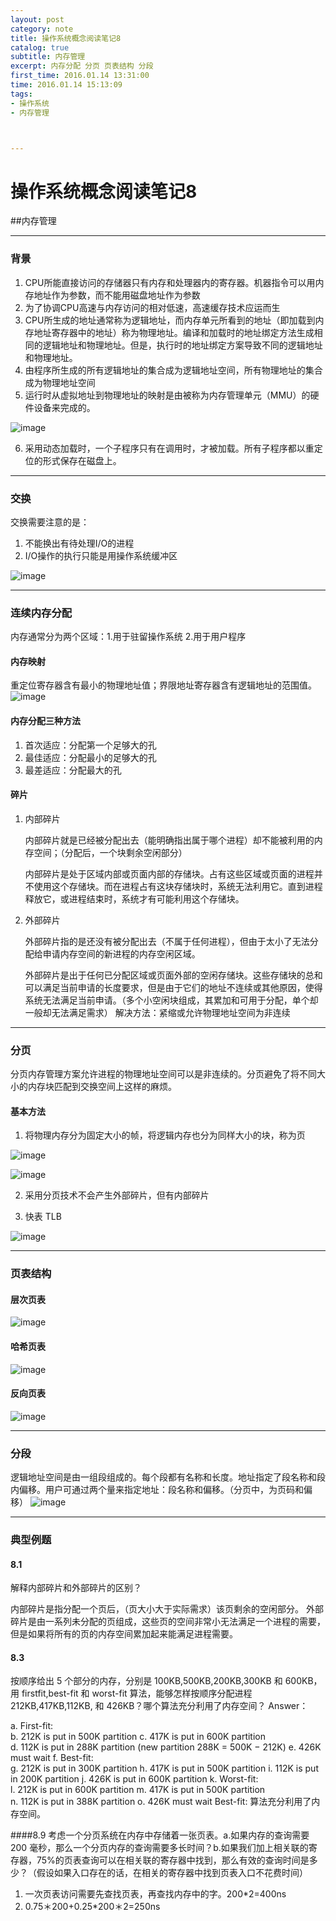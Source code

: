 ```yaml
---
layout: post
category: note
title: 操作系统概念阅读笔记8
catalog: true
subtitle: 内存管理
excerpt: 内存分配 分页 页表结构 分段 
first_time: 2016.01.14 13:31:00
time: 2016.01.14 15:13:09
tags:
- 操作系统
- 内存管理



---
```

# 操作系统概念阅读笔记8
##内存管理

---

### 背景
1. CPU所能直接访问的存储器只有内存和处理器内的寄存器。机器指令可以用内存地址作为参数，而不能用磁盘地址作为参数
2. 为了协调CPU高速与内存访问的相对低速，高速缓存技术应运而生
3. CPU所生成的地址通常称为逻辑地址，而内存单元所看到的地址（即加载到内存地址寄存器中的地址）称为物理地址。编译和加载时的地址绑定方法生成相同的逻辑地址和物理地址。但是，执行时的地址绑定方案导致不同的逻辑地址和物理地址。
4. 由程序所生成的所有逻辑地址的集合成为逻辑地址空间，所有物理地址的集合成为物理地址空间
5. 运行时从虚拟地址到物理地址的映射是由被称为内存管理单元（MMU）的硬件设备来完成的。

![image](http://momomoxiaoxi.com/img/post/system/system16.png)

6. 采用动态加载时，一个子程序只有在调用时，才被加载。所有子程序都以重定位的形式保存在磁盘上。

---

### 交换
交换需要注意的是：

1. 不能换出有待处理I/O的进程
2. I/O操作的执行只能是用操作系统缓冲区

![image](http://momomoxiaoxi.com/img/post/system/system17.png)

---

### 连续内存分配
内存通常分为两个区域：1.用于驻留操作系统 2.用于用户程序
#### 内存映射
重定位寄存器含有最小的物理地址值；界限地址寄存器含有逻辑地址的范围值。
![image](http://momomoxiaoxi.com/img/post/system/system18.png)


#### 内存分配三种方法
1. 首次适应：分配第一个足够大的孔
2. 最佳适应：分配最小的足够大的孔
3. 最差适应：分配最大的孔

#### 碎片
1. 内部碎片

   内部碎片就是已经被分配出去（能明确指出属于哪个进程）却不能被利用的内存空间；（分配后，一个块剩余空闲部分）

   内部碎片是处于区域内部或页面内部的存储块。占有这些区域或页面的进程并不使用这个存储块。而在进程占有这块存储块时，系统无法利用它。直到进程释放它，或进程结束时，系统才有可能利用这个存储块。

2. 外部碎片

   外部碎片指的是还没有被分配出去（不属于任何进程），但由于太小了无法分配给申请内存空间的新进程的内存空闲区域。

   外部碎片是出于任何已分配区域或页面外部的空闲存储块。这些存储块的总和可以满足当前申请的长度要求，但是由于它们的地址不连续或其他原因，使得系统无法满足当前申请。（多个小空闲块组成，其累加和可用于分配，单个却一般却无法满足需求）
   解决方法：紧缩或允许物理地址空间为非连续

---

### 分页
分页内存管理方案允许进程的物理地址空间可以是非连续的。分页避免了将不同大小的内存块匹配到交换空间上这样的麻烦。
#### 基本方法
1. 将物理内存分为固定大小的帧，将逻辑内存也分为同样大小的块，称为页

![image](http://momomoxiaoxi.com/img/post/system/system19.png)

![image](http://momomoxiaoxi.com/img/post/system/system20.png)

2. 采用分页技术不会产生外部碎片，但有内部碎片

3. 快表 TLB

 ![image](http://momomoxiaoxi.com/img/post/system/system21.png)

---

### 页表结构
#### 层次页表
 ![image](http://momomoxiaoxi.com/img/post/system/system22.png)
####  哈希页表
 ![image](http://momomoxiaoxi.com/img/post/system/system23.png)
####  反向页表
 ![image](http://momomoxiaoxi.com/img/post/system/system24.png)

---

### 分段
逻辑地址空间是由一组段组成的。每个段都有名称和长度。地址指定了段名称和段内偏移。用户可通过两个量来指定地址：段名称和偏移。（分页中，为页码和偏移）
 ![image](http://momomoxiaoxi.com/img/post/system/system25.png)

---

### 典型例题
#### 8.1
解释内部碎片和外部碎片的区别？ 

内部碎片是指分配一个页后，（页大小大于实际需求）该页剩余的空闲部分。
外部碎片是由一系列未分配的页组成，这些页的空间非常小无法满足一个进程的需要，但是如果将所有的页的内存空间累加起来能满足进程需要。
#### 8.3 
 按顺序给出 5 个部分的内存，分别是 100KB,500KB,200KB,300KB 和 600KB，用  firstfit,best-fit 和 worst-fit 算法，能够怎样按顺序分配进程 212KB,417KB,112KB, 和 426KB？哪个算法充分利用了内存空间？
Answer： 

a. First-fit:  
b. 212K is put in 500K partition 
c. 417K is put in 600K partition  
d. 112K is put in 288K partition (new partition 288K = 500K − 212K) 
e. 426K must wait 
f. Best-fit:  
g. 212K is put in 300K partition 
h. 417K is put in 500K partition 
i. 112K is put in 200K partition 
j. 426K is put in 600K partition 
k. Worst-fit:  
l. 212K is put in 600K partition
m. 417K is put in 500K partition  
n. 112K is put in 388K partition 
o. 426K must wait 
Best-fit: 算法充分利用了内存空间。

####8.9
 考虑一个分页系统在内存中存储着一张页表。a.如果内存的查询需要 200 毫秒，那么一个分页内存的查询需要多长时间？b.如果我们加上相关联的寄存器，75%的页表查询可以在相关联的寄存器中找到，那么有效的查询时间是多少？（假设如果入口存在的话，在相关的寄存器中找到页表入口不花费时间）

1. 一次页表访问需要先查找页表，再查找内存中的字。200*2=400ns
2. 0.75＊200+0.25*200＊2=250ns